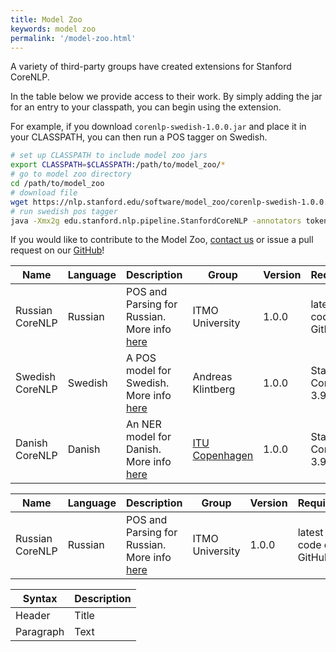 ```yaml
---
title: Model Zoo
keywords: model zoo
permalink: '/model-zoo.html'
---
```


A variety of third-party groups have created extensions for Stanford CoreNLP.

In the table below we provide access to their work.  By simply adding the jar for
an entry to your classpath, you can begin using the extension.

For example, if you download `corenlp-swedish-1.0.0.jar` and place it in your
CLASSPATH, you can then run a POS tagger on Swedish.

```bash
# set up CLASSPATH to include model zoo jars
export CLASSPATH=$CLASSPATH:/path/to/model_zoo/*
# go to model zoo directory 
cd /path/to/model_zoo
# download file
wget https://nlp.stanford.edu/software/model_zoo/corenlp-swedish-1.0.0.jar
# run swedish pos tagger
java -Xmx2g edu.stanford.nlp.pipeline.StanfordCoreNLP -annotators tokenize,ssplit,pos -pos.model edu/stanford/nlp/models/zoo/corenlp-swedish/swedish.tagger -file example-swedish-sentence.txt -outputFormat text
```

If you would like to contribute to the Model Zoo,
<a href="mailto:java-nlp-support@lists.stanford.edu">contact us</a>
or issue a pull request on our
<a href="https://github.com/stanfordnlp/CoreNLP/blob/gh-pages/_pages/model-zoo.md">GitHub</a>!

| Name | Language | Description | Group | Version | Requires | Download |
| --- | --- | --- | --- | --- | --- | --- |
| Russian CoreNLP | Russian | POS and Parsing for Russian.  More info [here](https://github.com/MANASLU8/CoreNLP) | ITMO University | 1.0.0 | latest code on GitHub | [stanford-russian-corenlp-models.jar](https://drive.google.com/file/d/1_0oU8BOiYCqHvItSsz0BjJnSNp8PRWlC/view?usp=sharing) |
| Swedish CoreNLP | Swedish | A POS model for Swedish.  More info [here](https://medium.com/@klintcho/training-a-swedish-pos-tagger-for-stanford-corenlp-546e954a8ee7) | Andreas Klintberg | 1.0.0 | Stanford CoreNLP 3.9.2 | [corenlp-swedish-1.0.0.jar](https://nlp.stanford.edu/software/corenlp-swedish-1.0.0.jar) |
| Danish CoreNLP | Danish | An NER model for Danish.  More info [here](https://arxiv.org/abs/1906.11608) | [ITU Copenhagen](http://nlp.itu.dk/) | 1.0.0 | Stanford CoreNLP 3.9.2 | [da01.model.gz](https://github.com/ITUnlp/daner/blob/master/da01.model.gz) | 


| Name | Language | Description | Group | Version | Requires | Download |
| --- | --- | --- | --- | --- | --- | --- |
| Russian CoreNLP | Russian | POS and Parsing for Russian.  More info [here](https://github.com/MANASLU8/CoreNLP) | ITMO University | 1.0.0 | latest code on GitHub | [stanford-russian-corenlp-models.jar](https://drive.google.com/file/d/1_0oU8BOiYCqHvItSsz0BjJnSNp8PRWlC/view?usp=sharing) |




| Syntax      | Description |
| ----------- | ----------- |
| Header      | Title       |
| Paragraph   | Text        |
